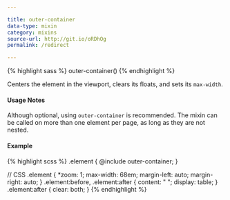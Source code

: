 ```yaml
---

title: outer-container
data-type: mixin
category: mixins
source-url: http://git.io/oRDhOg
permalink: /redirect

---
```


{% highlight sass %}
outer-container()
{% endhighlight %}

Centers the element in the viewport, clears its floats, and sets its `max-width`.

#### Usage Notes

Although optional, using `outer-container` is recommended. The mixin can be called on more than one element per page, as long as they are not nested.

#### Example

{% highlight scss %}
.element {
  @include outer-container;
}

// CSS
.element {
  *zoom: 1;
  max-width: 68em;
  margin-left: auto;
  margin-right: auto;
}
.element:before, .element:after {
  content: " ";
  display: table;
}
.element:after {
  clear: both;
}
{% endhighlight %}
